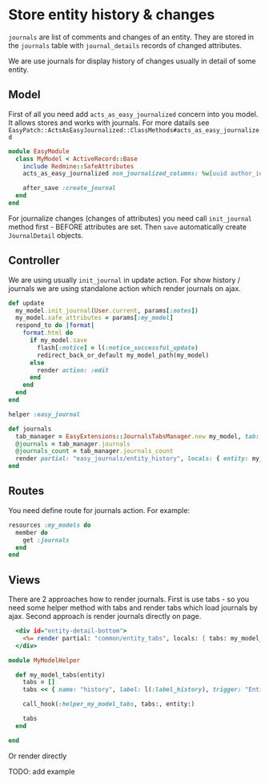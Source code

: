 # Store entity history & changes

`journals` are list of comments and changes of an entity. They are stored in the `journals` table with `journal_details` records of changed attributes.

We are use journals for display history of changes usually in detail of some entity.

## Model

First of all you need add `acts_as_easy_journalized` concern into you model. It allows stores and works with journals.
For more datails see `EasyPatch::ActsAsEasyJournalized::ClassMethods#acts_as_easy_journalized`

```ruby title="Example of acts_as_easy_journalized usage" lineNumbers
module EasyModule
  class MyModel < ActiveRecord::Base
    include Redmine::SafeAttributes
    acts_as_easy_journalized non_journalized_columns: %w[uuid author_id]

    after_save :create_journal
  end
end
```

For journalize changes (changes of attributes) you need call `init_journal` method first - BEFORE attributes are set. Then `save` automatically create `JournalDetail` objects.
## Controller

We are using usually `init_journal` in update action. For show history / journals we are using standalone action which render journals on ajax.

```ruby title="Example of update action" lineNumbers
def update
  my_model.init_journal(User.current, params[:notes])
  my_model.safe_attributes = params[:my_model]
  respond_to do |format|
    format.html do
      if my_model.save
        flash[:notice] = l(:notice_successful_update)
        redirect_back_or_default my_model_path(my_model)
      else
        render action: :edit
      end
    end
  end
end
```

```ruby title="Example of journals action for render history" lineNumbers
helper :easy_journal

def journals
  tab_manager = EasyExtensions::JournalsTabsManager.new my_model, tab: params[:tab], no_limit: params[:journals] == "all"
  @journals = tab_manager.journals
  @journals_count = tab_manager.journals_count
  render partial: "easy_journals/entity_history", locals: { entity: my_model }
end
```

## Routes

You need define route for journals action. For example:

```ruby title="Example of routes" lineNumbers
resources :my_models do
  member do
    get :journals
  end
end
```

## Views

There are 2 approaches how to render journals. First is use tabs - so you need some helper method with tabs and render tabs which load journals by ajax. Second approach is render journals directly on page.
```rhtml
  <div id="entity-detail-bottom">
    <%= render partial: "common/entity_tabs", locals: { tabs: my_model_tabs(@my_model), tabs_container: "entity-detail-bottom" } %>
  </div>
```

```ruby title="Example of helper method for tabs" lineNumbers
module MyModelHelper

  def my_model_tabs(entity)
    tabs = []
    tabs << { name: "history", label: l(:label_history), trigger: "EntityTabs.showAjaxTab(this, '#{journals_my_models_path(my_model, tab: 'history')}')" }

    call_hook(:helper_my_model_tabs, tabs:, entity:)

    tabs
  end

end
```

Or render directly

TODO: add example